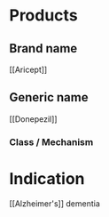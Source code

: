 # Products

## Brand name
[[Aricept]]


## Generic name
[[Donepezil]]


### Class / Mechanism


# Indication
[[Alzheimer's]] dementia 